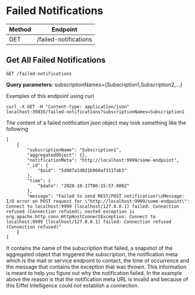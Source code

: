 # Failed Notifications

|Method|Endpoint             |
|------|---------------------|
|GET   |/failed-notifications|

## Get All Failed Notifications

    GET /failed-notifications

**Query parameters**:
subscriptionNames={Subscription1,Subscription2,...}

Examples of this endpoint using curl

    curl -X GET -H "Content-type: application/json" localhost:39835/failed-notifications?subscriptionNames=Subscription1

The content of a failed notification json object may look something like the following

    [
        {
            "subscriptionName": "Subscription1",
            "aggregatedObject": {},
            "notificationMeta": "http://localhost:9999/some-endpoint",
            "_id": {
                "$oid": "5d807a1d821b960af311fab3"
            },
            "time": {
                "$date": "2020-10-17T06:15:57.000Z"
            },
            "message": "Failed to send REST/POST notification!\nMessage: I/O error on POST request for \"http://localhost:9999/some-endpoint\": Connect to localhost:9999 [localhost/127.0.0.1] failed: Connection refused (Connection refused); nested exception is org.apache.http.conn.HttpHostConnectException: Connect to localhost:9999 [localhost/127.0.0.1] failed: Connection refused (Connection refused)"
        }
    ]

It contains the name of the subscription that failed, a snapshot of the 
aggregated object that triggered the subscription, the notification meta 
which is the mail or service endpoint to contact, the time of occurrence 
and the message that contains the exception that was thrown. This information 
is meant to help you figure out why the notification failed. In the example 
above the reason is that the notification meta URL is invalid and because 
of this Eiffel Intelligence could not establish a connection.
